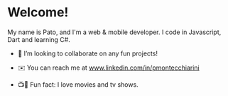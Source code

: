 # Welcome!

My name is Pato, and I'm a web & mobile developer. I code in Javascript, Dart and learning C#.

- 👯 I’m looking to collaborate on any fun projects!

- ✉️ You can reach me at www.linkedin.com/in/pmontecchiarini

- 📺🎥 Fun fact: I love movies and tv shows. 
